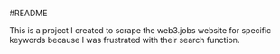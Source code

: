 #README

This is a project I created to scrape the web3.jobs website for specific keywords because I was frustrated with their search function. 
